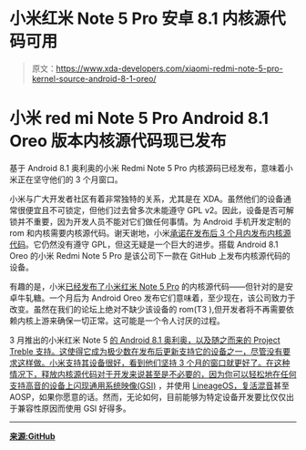 # 小米红米 Note 5 Pro 安卓 8.1 内核源代码可用

> 原文：<https://www.xda-developers.com/xiaomi-redmi-note-5-pro-kernel-source-android-8-1-oreo/>

# 小米 red mi Note 5 Pro Android 8.1 Oreo 版本内核源代码现已发布

基于 Android 8.1 奥利奥的小米 Redmi Note 5 Pro 内核源码已经发布，意味着小米正在坚守他们的 3 个月窗口。

小米与广大开发者社区有着非常独特的关系，尤其是在 XDA。虽然他们的设备通常很便宜且不可锁定，但他们过去曾多次未能遵守 GPL v2。因此，设备是否可解锁并不重要，因为开发人员不能对它们做任何事情。为 Android 手机开发定制的 rom 和内核需要内核源代码。谢天谢地，小米[承诺在发布后 3 个月内发布内核源代码](https://www.xda-developers.com/xiaomi-aims-to-release-kernel-source-code-for-new-devices-within-3-months-after-launch/)。它仍然没有遵守 GPL，但这无疑是一个巨大的进步。搭载 Android 8.1 Oreo 的小米 Redmi Note 5 Pro 是该公司下一款在 GitHub 上发布内核源代码的设备。

有趣的是，小米[已经发布了小米红米 Note 5 Pro](https://www.xda-developers.com/xiaomi-redmi-note-5-pro-kernel-source-code-android-nougat-release/%22) 的内核源代码——但针对的是安卓牛轧糖。一个月后为 Android Oreo 发布它们意味着，至少现在，该公司致力于改变。虽然在我们的论坛上绝对不缺少该设备的 rom(T3 ),但开发者将不再需要依赖内核上游来确保一切正常。这可能是一个令人讨厌的过程。

3 月推出的小米红米 Note 5 [的 Android 8.1 奥利奥，以及随之而来的 Project Treble 支持。这使得它成为极少数在发布后更新支持它的设备之一，尽管没有要求这样做。小米支持其设备很好，看到他们坚持 3 个月的窗口就更好了。在这种情况下，释放内核源代码对于开发来说甚至是不必要的，因为你可以](https://www.xda-developers.com/xiaomi-redmi-note-5-pro-android-oreo-update-india-project-treble/)[轻松地在任何支持高音的设备上闪现通用系统映像(GSI)](https://www.xda-developers.com/flash-generic-system-image-project-treble-device/) ，并使用 [LineageOS，复活混音](https://www.xda-developers.com/lineageos-15-1-resurrection-remix-available-project-treble/)甚至 AOSP，如果你愿意的话。然而，无论如何，目前能够为特定设备开发要比仅仅出于兼容性原因而使用 GSI 好得多。

* * *

[**来源:GitHub**](https://github.com/MiCode/Xiaomi_Kernel_OpenSource/tree/whyred-o-oss)